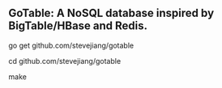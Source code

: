 ## GoTable: A NoSQL database inspired by BigTable/HBase and Redis.

go get github.com/stevejiang/gotable

cd github.com/stevejiang/gotable

make
